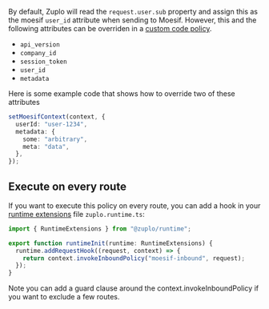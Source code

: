 By default, Zuplo will read the `request.user.sub` property and assign this as
the moesif `user_id` attribute when sending to Moesif. However, this and the
following attributes can be overriden in a
[custom code policy](/docs/policies/custom-code-inbound).

- `api_version`
- `company_id`
- `session_token`
- `user_id`
- `metadata`

Here is some example code that shows how to override two of these attributes

```ts
setMoesifContext(context, {
  userId: "user-1234",
  metadata: {
    some: "arbitrary",
    meta: "data",
  },
});
```

## Execute on every route

If you want to execute this policy on every route, you can add a hook in your
[runtime extensions](/docs/articles/runtime-extensions) file `zuplo.runtime.ts`:

```ts
import { RuntimeExtensions } from "@zuplo/runtime";

export function runtimeInit(runtime: RuntimeExtensions) {
  runtime.addRequestHook((request, context) => {
    return context.invokeInboundPolicy("moesif-inbound", request);
  });
}
```

Note you can add a guard clause around the context.invokeInboundPolicy if you
want to exclude a few routes.
